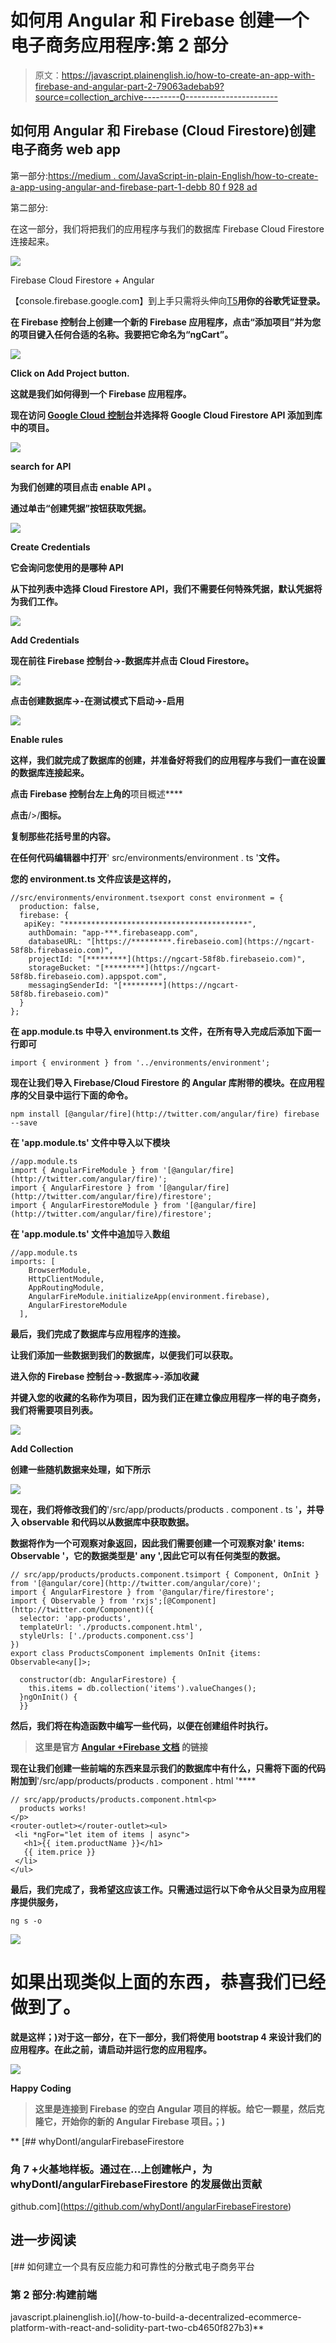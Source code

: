 # 如何用 Angular 和 Firebase 创建一个电子商务应用程序:第 2 部分

> 原文：<https://javascript.plainenglish.io/how-to-create-an-app-with-firebase-and-angular-part-2-79063adebab9?source=collection_archive---------0----------------------->

## 如何用 Angular 和 Firebase (Cloud Firestore)创建电子商务 web app

第一部分:[https://medium . com/JavaScript-in-plain-English/how-to-create-a-app-using-angular-and-firebase-part-1-debb 80 f 928 ad](https://medium.com/javascript-in-plain-english/how-to-create-an-app-using-angular-and-firebase-part-1-debb80f928ad)

第二部分:

在这一部分，我们将把我们的应用程序与我们的数据库 Firebase Cloud Firestore 连接起来。

![](img/f0be0330a4a0bf88cabda1b4cd8ac022.png)

Firebase Cloud Firestore + Angular

【console.firebase.google.com】到上手只需将头伸向[T5](http://console.firebase.google.com)**用你的谷歌凭证登录。**

**在 Firebase 控制台上创建一个新的 Firebase 应用程序，点击“添加项目”并为您的项目键入任何合适的名称。我要把它命名为“ngCart”。**

**![](img/6db20b8353f55fba79ee5d2b99f9340a.png)**

**Click on Add Project button.**

**这就是我们如何得到一个 Firebase 应用程序。**

**现在访问 [Google Cloud 控制台](http://console.cloud.google.com/apis/library)并选择将 Google Cloud Firestore API 添加到库中的项目。**

**![](img/e11c483b8324ef69f3d17f2775c57bf5.png)**

**search for API**

**为我们创建的项目点击 enable **API** 。**

**通过单击“创建凭据”按钮获取凭据。**

**![](img/fabdb5cfffc66202a9c773aa7fa03443.png)**

**Create Credentials**

**它会询问您使用的是哪种 API**

**从下拉列表中选择 Cloud Firestore API，我们不需要任何特殊凭据，默认凭据将为我们工作。**

**![](img/991055d8f7793b573b206d62d51a514e.png)**

**Add Credentials**

**现在前往 **Firebase 控制台**->-**数据库**并点击 **Cloud Firestore。****

**![](img/587b58a9e8020de9719d99cfa75de07f.png)**

****点击创建数据库**->-**在测试模式下启动**->-**启用****

**![](img/d42436d7a79f3b545e34c3a9a729a547.png)**

**Enable rules**

**这样，我们就完成了数据库的创建，并准备好将我们的应用程序与我们一直在设置的数据库连接起来。**

**点击 **Firebase** 控制台左上角的**项目概述****

**点击**/>/**图标。**

**复制那些花括号里的内容。**

**在任何代码编辑器中打开**' src/environments/environment . ts '**文件。**

**您的 **environment.ts** 文件应该是这样的，**

```
//src/environments/environment.tsexport const environment = {
  production: false,
  firebase: {
   apiKey: "*****************************************",
    authDomain: "app-***.firebaseapp.com",
    databaseURL: "[https://*********.firebaseio.com](https://ngcart-58f8b.firebaseio.com)",
    projectId: "[*********](https://ngcart-58f8b.firebaseio.com)",
    storageBucket: "[*********](https://ngcart-58f8b.firebaseio.com).appspot.com",
    messagingSenderId: "[*********](https://ngcart-58f8b.firebaseio.com)"
  }
};
```

**在 **app.module.ts** 中导入 **environment.ts** 文件，在所有导入完成后添加下面一行即可**

```
import { environment } from '../environments/environment';
```

**现在让我们导入 Firebase/Cloud Firestore 的 Angular 库附带的模块。在应用程序的父目录中运行下面的命令。**

```
npm install [@angular/fire](http://twitter.com/angular/fire) firebase --save
```

**在 **'app.module.ts'** 文件中导入以下模块**

```
//app.module.ts
import { AngularFireModule } from '[@angular/fire](http://twitter.com/angular/fire)';
import { AngularFirestore } from '[@angular/fire](http://twitter.com/angular/fire)/firestore';
import { AngularFirestoreModule } from '[@angular/fire](http://twitter.com/angular/fire)/firestore';
```

**在 **'app.module.ts'** 文件中追加**导入**数组**

```
//app.module.ts
imports: [
    BrowserModule,
    HttpClientModule,
    AppRoutingModule,
    AngularFireModule.initializeApp(environment.firebase),
    AngularFirestoreModule
  ],
```

**最后，我们完成了数据库与应用程序的连接。**

**让我们添加一些数据到我们的数据库，以便我们可以获取。**

**进入你的 **Firebase 控制台**->-**数据库**->-**添加收藏****

**并键入您的收藏的名称作为项目，因为我们正在建立像应用程序一样的电子商务，我们将需要项目列表。**

**![](img/a225ae662bda729f369b0b51ecfcfaf3.png)**

**Add Collection**

**创建一些随机数据来处理，如下所示**

**![](img/fe9fe66fdb7d05d114861ffde0d76b5d.png)**

**现在，我们将修改我们的**'/src/app/products/products . component . ts '**，并导入 observable 和代码以从数据库中获取数据。**

**数据将作为一个可观察对象返回，因此我们需要创建一个可观察对象' items: Observable <any>'，它的数据类型是' any ',因此它可以有任何类型的数据。</any>**

```
// src/app/products/products.component.tsimport { Component, OnInit } from '[@angular/core](http://twitter.com/angular/core)';
import { AngularFirestore } from '@angular/fire/firestore';
import { Observable } from 'rxjs';[@Component](http://twitter.com/Component)({
  selector: 'app-products',
  templateUrl: './products.component.html',
  styleUrls: ['./products.component.css']
})
export class ProductsComponent implements OnInit {items: Observable<any[]>;

  constructor(db: AngularFirestore) {
    this.items = db.collection('items').valueChanges();
  }ngOnInit() {
  }}
```

**然后，我们将在构造函数中编写一些代码，以便在创建组件时执行。**

> **这里是官方 [**Angular +Firebase 文档**](https://github.com/angular/angularfire2) 的链接**

**现在让我们创建一些前端的东西来显示我们的数据库中有什么，只需将下面的代码附加到**'/src/app/products/products . component . html '****

```
// src/app/products/products.component.html<p>
  products works!
</p>
<router-outlet></router-outlet><ul>
 <li *ngFor="let item of items | async">
   <h1>{{ item.productName }}</h1>
   {{ item.price }}
 </li>
</ul>
```

**最后，我们完成了，我希望这应该工作。只需通过运行以下命令从父目录为应用程序提供服务，**

```
ng s -o
```

**![](img/1899bad3c5d0c2e9956bab5c013f4619.png)**

# **如果出现类似上面的东西，恭喜我们已经做到了。**

****就是这样；)对于这一部分，在下一部分，我们将使用 bootstrap 4 来设计我们的应用程序。在此之前，请启动并运行您的应用程序。****

**![](img/8602638a2a4ea54183f0e27ce5c3e578.png)**

**Happy Coding**

> ****这里是连接到 Firebase 的空白 Angular 项目的样板。给它一颗星，然后克隆它，开始你的新的 Angular Firebase 项目。；)****

**[](https://github.com/whyDontI/angularFirebaseFirestore) [## whyDontI/angularFirebaseFirestore

### 角 7 +火基地样板。通过在…上创建帐户，为 whyDontI/angularFirebaseFirestore 的发展做出贡献

github.com](https://github.com/whyDontI/angularFirebaseFirestore) 

## 进一步阅读

[](/how-to-build-a-decentralized-ecommerce-platform-with-react-and-solidity-part-two-cb4650f827b3) [## 如何建立一个具有反应能力和可靠性的分散式电子商务平台

### 第 2 部分:构建前端

javascript.plainenglish.io](/how-to-build-a-decentralized-ecommerce-platform-with-react-and-solidity-part-two-cb4650f827b3)**